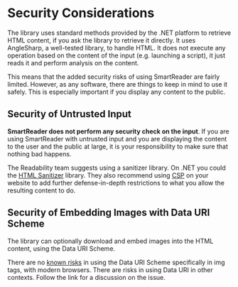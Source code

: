 # Security Considerations

The library uses standard methods provided by the .NET platform to retrieve HTML content, if you ask the library to retrieve it directly. It uses AngleSharp, a well-tested library, to handle HTML. It does not execute any operation based on the content of the input (e.g. launching a script), it just reads it and perform analysis on the content.

This means that the added security risks of using SmartReader are fairly limited. However, as any software, there are things to keep in mind to use it safely. This is especially important if you display any content to the public.

## Security of Untrusted Input

**SmartReader does not perform any security check on the input**. If you are using SmartReader with untrusted input and you are displaying the content to the user and the public at large, it is your responsibility to make sure that nothing bad happens.

The Readability team suggests using a sanitizer library. On .NET you could the [HTML Sanitizer](https://github.com/mganss/HtmlSanitizer) library. They also recommend using [CSP](https://developer.mozilla.org/en-US/docs/Web/HTTP/CSP) on your website to add further defense-in-depth restrictions to what you allow the resulting content to do.

## Security of Embedding Images with Data URI Scheme

The library can optionally download and embed images into the HTML content, using the Data URI Scheme. 

There are no [known risks](https://github.com/mganss/HtmlSanitizer/issues/187#issuecomment-536270416) in using the Data URI Scheme specifically in img tags, with modern browsers. There are risks in using Data URI in other contexts. Follow the link for a discussion on the issue.

